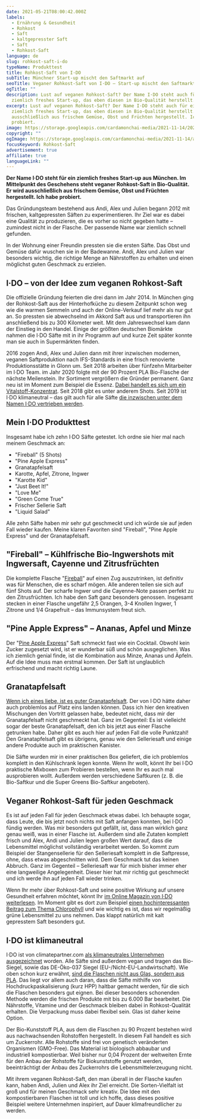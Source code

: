 ```yaml
---
date: 2021-05-21T08:00:42.000Z
labels:
  - Ernährung & Gesundheit
  - Rohkost
  - Saft
  - kaltgepresster Saft
  - Saft
  - Rohkost-Saft
language: de
slug: rohkost-saft-i-do
typeName: Produkttest
title: Rohkost-Saft von I·DO
subTitle: Münchner Start-up mischt den Saftmarkt auf
seoTitle: Veganer Rohkost-Saft von I·DO – Start-up mischt den Saftmarkt auf
ogTitle: ""
description: Lust auf veganen Rohkost-Saft? Der Name I·DO steht auch für ein
  ziemlich freshes Start-up, das eben diesen in Bio-Qualität herstellt.
excerpt: Lust auf veganen Rohkost-Saft? Der Name I·DO steht auch für ein
  ziemlich freshes Start-up, das eben diesen in Bio-Qualität herstellt. Wer wird
  ausschließlich aus frischem Gemüse, Obst und Früchten hergestellt. Ich habe
  probiert.
image: https://storage.googleapis.com/cardamonchai-media/2021-11-14/2021-05-07-antidote-33-imagine-98b8b8_a7a28e_1024_768/640.webp
copyright: ""
ogImage: https://storage.googleapis.com/cardamonchai-media/2021-11-14/antidote-fb-imagine-487878_8b8771_1200_628/640.webp
focusKeyword: Rohkost-Saft
advertisement: true
affiliate: true
languageLink: ""
---
```


**Der Name I·DO steht für ein ziemlich freshes Start-up aus München. Im Mittelpunkt des Geschehens steht veganer Rohkost-Saft in Bio-Qualität. Er wird ausschließlich aus frischem Gemüse, Obst und Früchten hergestellt. Ich habe probiert.**

Das Gründungsteam bestehend aus Andi, Alex und Julien begann 2012 mit frischen, kaltgepressten Säften zu experimentieren. Ihr Ziel war es dabei eine Qualität zu produzieren, die es vorher so nicht gegeben hatte – zumindest nicht in der Flasche. Der passende Name war ziemlich schnell gefunden.

In der Wohnung einer Freundin pressten sie die ersten Säfte. Das Obst und Gemüse dafür wuschen sie in der Badewanne. Andi, Alex und Julien war besonders wichtig, die richtige Menge an Nährstoffen zu erhalten und einen möglichst guten Geschmack zu erzielen.

## I·DO – von der Idee zum veganen Rohkost-Saft

Die offizielle Gründung feierten die drei dann im Jahr 2014. In München ging der Rohkost-Saft aus der Hinterhofküche zu diesem Zeitpunkt schon weg wie die warmen Semmeln und auch der Online-Verkauf lief mehr als nur gut an. So pressten sie abwechselnd im Akkord Saft aus und transportieren ihn anschließend bis zu 300 Kilometer weit. Mit dem Jahreswechsel kam dann der Einstieg in den Handel. Einige der größten deutschen Biomärkte nahmen die I·DO Säfte mit in ihr Programm auf und kurze Zeit später konnte man sie auch in Supermärkten finden.

2016 zogen Andi, Alex und Julien dann mit ihrer inzwischen modernen, veganen Saftproduktion nach IFS-Standards in eine frisch renovierte Produktionsstätte in Glonn um. Seit 2018 arbeiten über fünfzehn Mitarbeiter im I·DO Team. im Jahr 2020 folgte mit der 90 Prozent PLA Bio-Flasche der nächste Meilenstein. Ihr Sortiment vergrößern die Gründer permanent. Ganz neu ist im Moment zum Beispiel die Essenz. [Dabei handelt es sich um ein Vitalstoff-Konzentrat](https://www.awin1.com/cread.php?awinmid=22547&awinaffid=632580&ued=https%3A%2F%2Fido.bio%2Fprodukte%2Fessenz-vitalstoffkonzentrat%2F). Seit 2018 gibt es unter anderem Shots. Seit 2019 ist I·DO klimaneutral – das gilt auch für alle Säfte [die inzwischen unter dem Namen I·DO vertrieben werden](https://www.awin1.com/cread.php?awinmid=22547&awinaffid=632580&ued=https%3A%2F%2Fido.bio%2Fcompany%2F).

<Gallery name="antidote-1" />

## Mein I·DO Produkttest

Insgesamt habe ich zehn I·DO Säfte getestet. Ich ordne sie hier mal nach meinem Geschmack an:

* "Fireball" (5 Shots)
* "Pine Apple Express"
* Granatapfelsaft
* Karotte, Apfel, Zitrone, Ingwer
* "Karotte Kid"
* "Just Beet It!"
* "Love Me"
* "Green Come True"
* Frischer Sellerie Saft
* "Liquid Salad"

Alle zehn Säfte haben mir sehr gut geschmeckt und ich würde sie auf jeden Fall wieder kaufen. Meine klaren Favoriten sind "Fireball", "Pine Apple Express" und der Granatapfelsaft.

## "Fireball" – Kühlfrische Bio-Ingwershots mit Ingwersaft, Cayenne und Zitrusfrüchten

Die komplette Flasche "[Fireball](https://www.awin1.com/cread.php?awinmid=22547&awinaffid=632580&ued=https%3A%2F%2Fido.bio%2Fprodukte%2Ffireball-ingwersaft-kaufen%2F)" auf einen Zug auszutrinken, ist definitiv was für Menschen, die es scharf mögen. Alle anderen teilen sie sich auf fünf Shots auf. Der scharfe Ingwer und die Cayenne-Note passen perfekt zu den Zitrusfrüchten. Ich habe den Saft ganz besonders genossen. Insgesamt stecken in einer Flasche ungefähr 2,5 Orangen, 3-4 Knollen Ingwer, 1 Zitrone und 1/4 Grapefruit – das Immunsystem freut sich.

## "Pine Apple Express" – Ananas, Apfel und Minze

Der "[Pine Apple Express](https://www.awin1.com/cread.php?awinmid=22547&awinaffid=632580&ued=https%3A%2F%2Fido.bio%2Fprodukte%2Fpineapple-express-ananassaft%2F)" Saft schmeckt fast wie ein Cocktail. Obwohl kein Zucker zugesetzt wird, ist er wunderbar süß und schön ausgeglichen. Was ich ziemlich genial finde, ist die Kombination aus Minze, Ananas und Äpfeln. Auf die Idee muss man erstmal kommen. Der Saft ist unglaublich erfrischend und macht richtig Laune.

## Granatapfelsaft

[Wenn ich eines liebe, ist es guter Granatapfelsaft](https://www.awin1.com/cread.php?awinmid=22547&awinaffid=632580&ued=https%3A%2F%2Fido.bio%2Fprodukte%2Fgranatapfelsaft-kaufen%2F). Der von I·DO hätte daher auch problemlos auf Platz eins landen können. Dass ich hier den kreativen Mischungen den Vortritt gelassen habe, bedeutet nicht, dass mir der Granatapfelsaft nicht geschmeckt hat. Ganz im Gegenteil: Es ist vielleicht sogar der beste Granatapfelsaft, den ich bis jetzt aus einer Flasche getrunken habe. Daher gibt es auch hier auf jeden Fall die volle Punktzahl! Den Granatapfelsaft gibt es übrigens, genau wie den Selleriesaft und einige andere Produkte auch im praktischen Kanister.

Die Säfte wurden mir in einer praktischen Box geliefert, die ich problemlos komplett in den Kühlschrank legen konnte. Wenn Ihr wollt, könnt Ihr bei I·DO praktische Mixboxen zum Probieren bestellen, wenn Ihr es auch mal ausprobieren wollt. Außerdem werden verschiedene Saftkuren (z. B. die Bio-Saftkur und die Super Greens Bio-Saftkur angeboten).

## Veganer Rohkost-Saft für jeden Geschmack

Es ist auf jeden Fall für jeden Geschmack etwas dabei. Ich behaupte sogar, dass Leute, die bis jetzt noch nichts mit Saft anfangen konnten, bei I·DO fündig werden. Was mir besonders gut gefällt, ist, dass man wirklich ganz genau weiß, was in einer Flasche ist. Außerdem sind alle Zutaten komplett frisch und Alex, Andi und Julien legen großen Wert darauf, dass die Lebensmittel möglichst vollständig verarbeitet werden. So kommt zum Beispiel der Stangensellerie für den Selleriesaft komplett in die Saftpresse, ohne, dass etwas abgeschnitten wird. Dem Geschmack tut das keinen Abbruch. Ganz im Gegenteil – Selleriesaft war für mich bisher immer eher eine langweilige Angelegenheit. Dieser hier hat mir richtig gut geschmeckt und ich werde ihn auf jeden Fall wieder trinken.

Wenn Ihr mehr über Rohkost-Saft und seine positive Wirkung auf unsere Gesundheit erfahren möchtet, könnt Ihr [im Online Magazin von I·DO weiterlesen](https://www.awin1.com/cread.php?awinmid=22547&awinaffid=632580&ued=https%3A%2F%2Fido.bio%2Fmagazin%2F). Im Moment gibt es dort zum Beispiel [einen hochinteressanten Beitrag zum Thema Chlorophyll](https://www.awin1.com/cread.php?awinmid=22547&awinaffid=632580&ued=https%3A%2F%2Fido.bio%2Fchlorophyll%2F) und wie wichtig es ist, dass wir regelmäßig grüne Lebensmittel zu uns nehmen. Das klappt natürlich mit kalt gepresstem Saft besonders gut.

## I·DO ist klimaneutral

I·DO ist von climatepartner.com [als klimaneutrales Unternehmen ausgezeichnet](https://www.awin1.com/cread.php?awinmid=22547&awinaffid=632580&ued=https%3A%2F%2Fido.bio%2Fcompany%2F) worden. Alle Säfte sind außerdem vegan und tragen das Bio-Siegel, sowie das DE-Öko-037 Siegel (EU-/Nicht-EU-Landwirtschaft). Wie oben schon kurz erwähnt, [sind die Flaschen nicht aus Glas, sondern aus PLA](https://www.awin1.com/cread.php?awinmid=22547&awinaffid=632580&ued=https%3A%2F%2Fido.bio%2Foeko-pla-flasche%2F). Das liegt vor allem auch daran, dass die Säfte mithilfe von Hochdruckpaskalisierung (kurz HPP) haltbar gemacht werden, für die sich die Flaschen besonders gut eignen. Bei dieser besonders schonenden Methode werden die frischen Produkte mit bis zu 6.000 Bar bearbeitet. Die Nährstoffe, Vitamine und der Geschmack bleiben dabei in Rohkost-Qualität erhalten. Die Verpackung muss dabei flexibel sein. Glas ist daher keine Option.

Der Bio-Kunststoff PLA, aus dem die Flaschen zu 90 Prozent bestehen wird aus nachwachsenden Rohstoffen hergestellt. In diesem Fall handelt es sich um Zuckerrohr. Alle Rohstoffe sind frei von genetisch veränderten Organismen (GMO-Free). Das Material ist biologisch abbaubar und industriell kompostierbar. Weil bisher nur 0,04 Prozent der weltweiten Ernte für den Anbau der Rohstoffe für Biokunststoffe genutzt werden, beeinträchtigt der Anbau des Zuckerrohrs die Lebensmittelerzeugung nicht.

Mit ihrem veganen Rohkost-Saft, den man überall in der Flasche kaufen kann, haben Andi, Julien und Alex ihr Ziel erreicht. Die Sorten-Vielfalt ist groß und für meinen Geschmack sehr kreativ. Die Idee mit den kompostierbaren Flaschen ist toll und ich hoffe, dass dieses positive Beispiel weitere Unternehmen inspiriert, auf Dauer klimafreundlicher zu werden.

<Gallery name="antidote-2" />